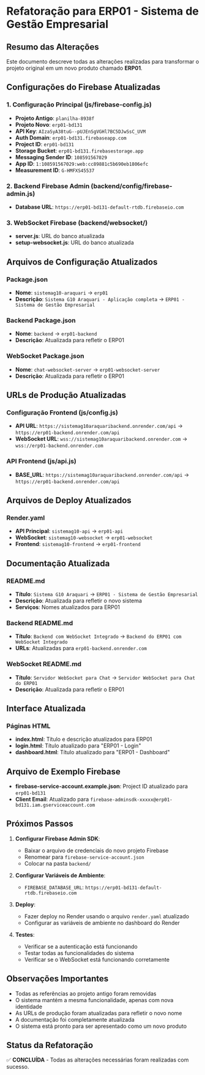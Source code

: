 # Refatoração para ERP01 - Sistema de Gestão Empresarial

## Resumo das Alterações

Este documento descreve todas as alterações realizadas para transformar o projeto original em um novo produto chamado **ERP01**.

## Configurações do Firebase Atualizadas

### 1. Configuração Principal (js/firebase-config.js)
- **Projeto Antigo**: `planilha-8938f`
- **Projeto Novo**: `erp01-bd131`
- **API Key**: `AIzaSyA38tuG--pUJEnSgVGHl7BC5DJwSsC_UVM`
- **Auth Domain**: `erp01-bd131.firebaseapp.com`
- **Project ID**: `erp01-bd131`
- **Storage Bucket**: `erp01-bd131.firebasestorage.app`
- **Messaging Sender ID**: `108591567029`
- **App ID**: `1:108591567029:web:cc89881c5b690eb1806efc`
- **Measurement ID**: `G-HMFXS45537`

### 2. Backend Firebase Admin (backend/config/firebase-admin.js)
- **Database URL**: `https://erp01-bd131-default-rtdb.firebaseio.com`

### 3. WebSocket Firebase (backend/websocket/)
- **server.js**: URL do banco atualizada
- **setup-websocket.js**: URL do banco atualizada

## Arquivos de Configuração Atualizados

### Package.json
- **Nome**: `sistemag10-araquari` → `erp01`
- **Descrição**: `Sistema G10 Araquari - Aplicação completa` → `ERP01 - Sistema de Gestão Empresarial`

### Backend Package.json
- **Nome**: `backend` → `erp01-backend`
- **Descrição**: Atualizada para refletir o ERP01

### WebSocket Package.json
- **Nome**: `chat-websocket-server` → `erp01-websocket-server`
- **Descrição**: Atualizada para refletir o ERP01

## URLs de Produção Atualizadas

### Configuração Frontend (js/config.js)
- **API URL**: `https://sistemag10araquaribackend.onrender.com/api` → `https://erp01-backend.onrender.com/api`
- **WebSocket URL**: `wss://sistemag10araquaribackend.onrender.com` → `wss://erp01-backend.onrender.com`

### API Frontend (js/api.js)
- **BASE_URL**: `https://sistemag10araquaribackend.onrender.com/api` → `https://erp01-backend.onrender.com/api`

## Arquivos de Deploy Atualizados

### Render.yaml
- **API Principal**: `sistemag10-api` → `erp01-api`
- **WebSocket**: `sistemag10-websocket` → `erp01-websocket`
- **Frontend**: `sistemag10-frontend` → `erp01-frontend`

## Documentação Atualizada

### README.md
- **Título**: `Sistema G10 Araquari` → `ERP01 - Sistema de Gestão Empresarial`
- **Descrição**: Atualizada para refletir o novo sistema
- **Serviços**: Nomes atualizados para ERP01

### Backend README.md
- **Título**: `Backend com WebSocket Integrado` → `Backend do ERP01 com WebSocket Integrado`
- **URLs**: Atualizadas para `erp01-backend.onrender.com`

### WebSocket README.md
- **Título**: `Servidor WebSocket para Chat` → `Servidor WebSocket para Chat do ERP01`
- **Descrição**: Atualizada para refletir o ERP01

## Interface Atualizada

### Páginas HTML
- **index.html**: Título e descrição atualizados para ERP01
- **login.html**: Título atualizado para "ERP01 - Login"
- **dashboard.html**: Título atualizado para "ERP01 - Dashboard"

## Arquivo de Exemplo Firebase
- **firebase-service-account.example.json**: Project ID atualizado para `erp01-bd131`
- **Client Email**: Atualizado para `firebase-adminsdk-xxxxx@erp01-bd131.iam.gserviceaccount.com`

## Próximos Passos

1. **Configurar Firebase Admin SDK**: 
   - Baixar o arquivo de credenciais do novo projeto Firebase
   - Renomear para `firebase-service-account.json`
   - Colocar na pasta `backend/`

2. **Configurar Variáveis de Ambiente**:
   - `FIREBASE_DATABASE_URL`: `https://erp01-bd131-default-rtdb.firebaseio.com`

3. **Deploy**:
   - Fazer deploy no Render usando o arquivo `render.yaml` atualizado
   - Configurar as variáveis de ambiente no dashboard do Render

4. **Testes**:
   - Verificar se a autenticação está funcionando
   - Testar todas as funcionalidades do sistema
   - Verificar se o WebSocket está funcionando corretamente

## Observações Importantes

- Todas as referências ao projeto antigo foram removidas
- O sistema mantém a mesma funcionalidade, apenas com nova identidade
- As URLs de produção foram atualizadas para refletir o novo nome
- A documentação foi completamente atualizada
- O sistema está pronto para ser apresentado como um novo produto

## Status da Refatoração

✅ **CONCLUÍDA** - Todas as alterações necessárias foram realizadas com sucesso. 